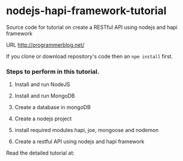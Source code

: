 # nodejs-hapi-framework-tutorial
Source code for tutorial on create a RESTful API using nodejs and hapi framework

URL http://programmerblog.net/

If you clone or download repository's code then an `npm install` first.


### Steps to perform in this tutorial.

1. Install and run NodeJS

2. Install and run MongoDB

3. Create a database in mongoDB

4. Create a nodejs project

5. install required modules hapi, joe, mongoose and nodemon

6. Create a restful API using nodejs and hapi framework

Read the detailed tutorial at: 
